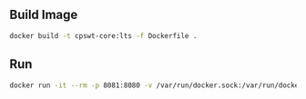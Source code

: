 ## Build Image
```sh
docker build -t cpswt-core:lts -f Dockerfile .
```

## Run
```sh
docker run -it --rm -p 8081:8080 -v /var/run/docker.sock:/var/run/docker.sock cpswt-core:lts
```